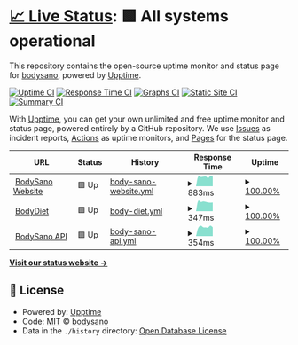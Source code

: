 # [📈 Live Status](https://bodysano.com): <!--live status--> **🟩 All systems operational**

This repository contains the open-source uptime monitor and status page for [bodysano](https://bodysano.com), powered by [Upptime](https://github.com/upptime/upptime).

[![Uptime CI](https://github.com/bodysano/bodysano-status/workflows/Uptime%20CI/badge.svg)](https://github.com/bodysano/bodysano-status/actions?query=workflow%3A%22Uptime+CI%22)
[![Response Time CI](https://github.com/bodysano/bodysano-status/workflows/Response%20Time%20CI/badge.svg)](https://github.com/bodysano/bodysano-status/actions?query=workflow%3A%22Response+Time+CI%22)
[![Graphs CI](https://github.com/bodysano/bodysano-status/workflows/Graphs%20CI/badge.svg)](https://github.com/bodysano/bodysano-status/actions?query=workflow%3A%22Graphs+CI%22)
[![Static Site CI](https://github.com/bodysano/bodysano-status/workflows/Static%20Site%20CI/badge.svg)](https://github.com/bodysano/bodysano-status/actions?query=workflow%3A%22Static+Site+CI%22)
[![Summary CI](https://github.com/bodysano/bodysano-status/workflows/Summary%20CI/badge.svg)](https://github.com/bodysano/bodysano-status/actions?query=workflow%3A%22Summary+CI%22)

With [Upptime](https://upptime.js.org), you can get your own unlimited and free uptime monitor and status page, powered entirely by a GitHub repository. We use [Issues](https://github.com/bodysano/bodysano-status/issues) as incident reports, [Actions](https://github.com/bodysano/bodysano-status/actions) as uptime monitors, and [Pages](https://bodysano.com) for the status page.

<!--start: status pages-->
<!-- This summary is generated by Upptime (https://github.com/upptime/upptime) -->
<!-- Do not edit this manually, your changes will be overwritten -->
<!-- prettier-ignore -->
| URL | Status | History | Response Time | Uptime |
| --- | ------ | ------- | ------------- | ------ |
| <img alt="" src="https://icons.duckduckgo.com/ip3/www.bodysano.com.ico" height="13"> [BodySano Website](https://www.bodysano.com) | 🟩 Up | [body-sano-website.yml](https://github.com/BodySano/bodysano-status/commits/HEAD/history/body-sano-website.yml) | <details><summary><img alt="Response time graph" src="./graphs/body-sano-website/response-time-week.png" height="20"> 883ms</summary><br><a href="https://bodysano.github.io/bodysano-status/history/body-sano-website"><img alt="Response time 1109" src="https://img.shields.io/endpoint?url=https%3A%2F%2Fraw.githubusercontent.com%2FBodySano%2Fbodysano-status%2FHEAD%2Fapi%2Fbody-sano-website%2Fresponse-time.json"></a><br><a href="https://bodysano.github.io/bodysano-status/history/body-sano-website"><img alt="24-hour response time 1101" src="https://img.shields.io/endpoint?url=https%3A%2F%2Fraw.githubusercontent.com%2FBodySano%2Fbodysano-status%2FHEAD%2Fapi%2Fbody-sano-website%2Fresponse-time-day.json"></a><br><a href="https://bodysano.github.io/bodysano-status/history/body-sano-website"><img alt="7-day response time 883" src="https://img.shields.io/endpoint?url=https%3A%2F%2Fraw.githubusercontent.com%2FBodySano%2Fbodysano-status%2FHEAD%2Fapi%2Fbody-sano-website%2Fresponse-time-week.json"></a><br><a href="https://bodysano.github.io/bodysano-status/history/body-sano-website"><img alt="30-day response time 933" src="https://img.shields.io/endpoint?url=https%3A%2F%2Fraw.githubusercontent.com%2FBodySano%2Fbodysano-status%2FHEAD%2Fapi%2Fbody-sano-website%2Fresponse-time-month.json"></a><br><a href="https://bodysano.github.io/bodysano-status/history/body-sano-website"><img alt="1-year response time 895" src="https://img.shields.io/endpoint?url=https%3A%2F%2Fraw.githubusercontent.com%2FBodySano%2Fbodysano-status%2FHEAD%2Fapi%2Fbody-sano-website%2Fresponse-time-year.json"></a></details> | <details><summary><a href="https://bodysano.github.io/bodysano-status/history/body-sano-website">100.00%</a></summary><a href="https://bodysano.github.io/bodysano-status/history/body-sano-website"><img alt="All-time uptime 99.91%" src="https://img.shields.io/endpoint?url=https%3A%2F%2Fraw.githubusercontent.com%2FBodySano%2Fbodysano-status%2FHEAD%2Fapi%2Fbody-sano-website%2Fuptime.json"></a><br><a href="https://bodysano.github.io/bodysano-status/history/body-sano-website"><img alt="24-hour uptime 100.00%" src="https://img.shields.io/endpoint?url=https%3A%2F%2Fraw.githubusercontent.com%2FBodySano%2Fbodysano-status%2FHEAD%2Fapi%2Fbody-sano-website%2Fuptime-day.json"></a><br><a href="https://bodysano.github.io/bodysano-status/history/body-sano-website"><img alt="7-day uptime 100.00%" src="https://img.shields.io/endpoint?url=https%3A%2F%2Fraw.githubusercontent.com%2FBodySano%2Fbodysano-status%2FHEAD%2Fapi%2Fbody-sano-website%2Fuptime-week.json"></a><br><a href="https://bodysano.github.io/bodysano-status/history/body-sano-website"><img alt="30-day uptime 100.00%" src="https://img.shields.io/endpoint?url=https%3A%2F%2Fraw.githubusercontent.com%2FBodySano%2Fbodysano-status%2FHEAD%2Fapi%2Fbody-sano-website%2Fuptime-month.json"></a><br><a href="https://bodysano.github.io/bodysano-status/history/body-sano-website"><img alt="1-year uptime 100.00%" src="https://img.shields.io/endpoint?url=https%3A%2F%2Fraw.githubusercontent.com%2FBodySano%2Fbodysano-status%2FHEAD%2Fapi%2Fbody-sano-website%2Fuptime-year.json"></a></details>
| <img alt="" src="https://icons.duckduckgo.com/ip3/diet.bodysano.com.ico" height="13"> [BodyDiet](https://diet.bodysano.com) | 🟩 Up | [body-diet.yml](https://github.com/BodySano/bodysano-status/commits/HEAD/history/body-diet.yml) | <details><summary><img alt="Response time graph" src="./graphs/body-diet/response-time-week.png" height="20"> 347ms</summary><br><a href="https://bodysano.github.io/bodysano-status/history/body-diet"><img alt="Response time 431" src="https://img.shields.io/endpoint?url=https%3A%2F%2Fraw.githubusercontent.com%2FBodySano%2Fbodysano-status%2FHEAD%2Fapi%2Fbody-diet%2Fresponse-time.json"></a><br><a href="https://bodysano.github.io/bodysano-status/history/body-diet"><img alt="24-hour response time 499" src="https://img.shields.io/endpoint?url=https%3A%2F%2Fraw.githubusercontent.com%2FBodySano%2Fbodysano-status%2FHEAD%2Fapi%2Fbody-diet%2Fresponse-time-day.json"></a><br><a href="https://bodysano.github.io/bodysano-status/history/body-diet"><img alt="7-day response time 347" src="https://img.shields.io/endpoint?url=https%3A%2F%2Fraw.githubusercontent.com%2FBodySano%2Fbodysano-status%2FHEAD%2Fapi%2Fbody-diet%2Fresponse-time-week.json"></a><br><a href="https://bodysano.github.io/bodysano-status/history/body-diet"><img alt="30-day response time 395" src="https://img.shields.io/endpoint?url=https%3A%2F%2Fraw.githubusercontent.com%2FBodySano%2Fbodysano-status%2FHEAD%2Fapi%2Fbody-diet%2Fresponse-time-month.json"></a><br><a href="https://bodysano.github.io/bodysano-status/history/body-diet"><img alt="1-year response time 405" src="https://img.shields.io/endpoint?url=https%3A%2F%2Fraw.githubusercontent.com%2FBodySano%2Fbodysano-status%2FHEAD%2Fapi%2Fbody-diet%2Fresponse-time-year.json"></a></details> | <details><summary><a href="https://bodysano.github.io/bodysano-status/history/body-diet">100.00%</a></summary><a href="https://bodysano.github.io/bodysano-status/history/body-diet"><img alt="All-time uptime 99.91%" src="https://img.shields.io/endpoint?url=https%3A%2F%2Fraw.githubusercontent.com%2FBodySano%2Fbodysano-status%2FHEAD%2Fapi%2Fbody-diet%2Fuptime.json"></a><br><a href="https://bodysano.github.io/bodysano-status/history/body-diet"><img alt="24-hour uptime 100.00%" src="https://img.shields.io/endpoint?url=https%3A%2F%2Fraw.githubusercontent.com%2FBodySano%2Fbodysano-status%2FHEAD%2Fapi%2Fbody-diet%2Fuptime-day.json"></a><br><a href="https://bodysano.github.io/bodysano-status/history/body-diet"><img alt="7-day uptime 100.00%" src="https://img.shields.io/endpoint?url=https%3A%2F%2Fraw.githubusercontent.com%2FBodySano%2Fbodysano-status%2FHEAD%2Fapi%2Fbody-diet%2Fuptime-week.json"></a><br><a href="https://bodysano.github.io/bodysano-status/history/body-diet"><img alt="30-day uptime 100.00%" src="https://img.shields.io/endpoint?url=https%3A%2F%2Fraw.githubusercontent.com%2FBodySano%2Fbodysano-status%2FHEAD%2Fapi%2Fbody-diet%2Fuptime-month.json"></a><br><a href="https://bodysano.github.io/bodysano-status/history/body-diet"><img alt="1-year uptime 100.00%" src="https://img.shields.io/endpoint?url=https%3A%2F%2Fraw.githubusercontent.com%2FBodySano%2Fbodysano-status%2FHEAD%2Fapi%2Fbody-diet%2Fuptime-year.json"></a></details>
| <img alt="" src="https://icons.duckduckgo.com/ip3/api.bodysano.com.ico" height="13"> [BodySano API](https://api.bodysano.com) | 🟩 Up | [body-sano-api.yml](https://github.com/BodySano/bodysano-status/commits/HEAD/history/body-sano-api.yml) | <details><summary><img alt="Response time graph" src="./graphs/body-sano-api/response-time-week.png" height="20"> 354ms</summary><br><a href="https://bodysano.github.io/bodysano-status/history/body-sano-api"><img alt="Response time 409" src="https://img.shields.io/endpoint?url=https%3A%2F%2Fraw.githubusercontent.com%2FBodySano%2Fbodysano-status%2FHEAD%2Fapi%2Fbody-sano-api%2Fresponse-time.json"></a><br><a href="https://bodysano.github.io/bodysano-status/history/body-sano-api"><img alt="24-hour response time 499" src="https://img.shields.io/endpoint?url=https%3A%2F%2Fraw.githubusercontent.com%2FBodySano%2Fbodysano-status%2FHEAD%2Fapi%2Fbody-sano-api%2Fresponse-time-day.json"></a><br><a href="https://bodysano.github.io/bodysano-status/history/body-sano-api"><img alt="7-day response time 354" src="https://img.shields.io/endpoint?url=https%3A%2F%2Fraw.githubusercontent.com%2FBodySano%2Fbodysano-status%2FHEAD%2Fapi%2Fbody-sano-api%2Fresponse-time-week.json"></a><br><a href="https://bodysano.github.io/bodysano-status/history/body-sano-api"><img alt="30-day response time 394" src="https://img.shields.io/endpoint?url=https%3A%2F%2Fraw.githubusercontent.com%2FBodySano%2Fbodysano-status%2FHEAD%2Fapi%2Fbody-sano-api%2Fresponse-time-month.json"></a><br><a href="https://bodysano.github.io/bodysano-status/history/body-sano-api"><img alt="1-year response time 392" src="https://img.shields.io/endpoint?url=https%3A%2F%2Fraw.githubusercontent.com%2FBodySano%2Fbodysano-status%2FHEAD%2Fapi%2Fbody-sano-api%2Fresponse-time-year.json"></a></details> | <details><summary><a href="https://bodysano.github.io/bodysano-status/history/body-sano-api">100.00%</a></summary><a href="https://bodysano.github.io/bodysano-status/history/body-sano-api"><img alt="All-time uptime 99.92%" src="https://img.shields.io/endpoint?url=https%3A%2F%2Fraw.githubusercontent.com%2FBodySano%2Fbodysano-status%2FHEAD%2Fapi%2Fbody-sano-api%2Fuptime.json"></a><br><a href="https://bodysano.github.io/bodysano-status/history/body-sano-api"><img alt="24-hour uptime 100.00%" src="https://img.shields.io/endpoint?url=https%3A%2F%2Fraw.githubusercontent.com%2FBodySano%2Fbodysano-status%2FHEAD%2Fapi%2Fbody-sano-api%2Fuptime-day.json"></a><br><a href="https://bodysano.github.io/bodysano-status/history/body-sano-api"><img alt="7-day uptime 100.00%" src="https://img.shields.io/endpoint?url=https%3A%2F%2Fraw.githubusercontent.com%2FBodySano%2Fbodysano-status%2FHEAD%2Fapi%2Fbody-sano-api%2Fuptime-week.json"></a><br><a href="https://bodysano.github.io/bodysano-status/history/body-sano-api"><img alt="30-day uptime 100.00%" src="https://img.shields.io/endpoint?url=https%3A%2F%2Fraw.githubusercontent.com%2FBodySano%2Fbodysano-status%2FHEAD%2Fapi%2Fbody-sano-api%2Fuptime-month.json"></a><br><a href="https://bodysano.github.io/bodysano-status/history/body-sano-api"><img alt="1-year uptime 100.00%" src="https://img.shields.io/endpoint?url=https%3A%2F%2Fraw.githubusercontent.com%2FBodySano%2Fbodysano-status%2FHEAD%2Fapi%2Fbody-sano-api%2Fuptime-year.json"></a></details>

<!--end: status pages-->

[**Visit our status website →**](https://bodysano.github.io/bodysano-status)

## 📄 License

- Powered by: [Upptime](https://github.com/upptime/upptime)
- Code: [MIT](./LICENSE) © [bodysano](https://bodysano.com)
- Data in the `./history` directory: [Open Database License](https://opendatacommons.org/licenses/odbl/1-0/)
